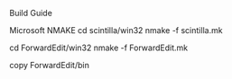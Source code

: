 Build Guide

Microsoft NMAKE
cd scintilla/win32
nmake -f scintilla.mk

cd ForwardEdit/win32
nmake -f ForwardEdit.mk

copy ForwardEdit/bin